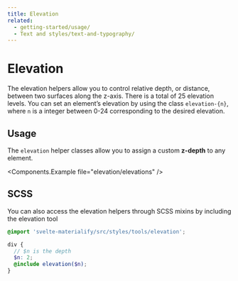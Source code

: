 ```yaml
---
title: Elevation
related:
  - getting-started/usage/
  - Text and styles/text-and-typography/
---
```


# Elevation

The elevation helpers allow you to control relative depth, or distance, between two surfaces along
the z-axis. There is a total of 25 elevation levels. You can set an element’s elevation by using
the class `elevation-{n}`, where `n` is a integer between 0-24 corresponding to the desired
elevation.

## Usage

The `elevation` helper classes allow you to assign a custom **z-depth** to any element.

<Components.Example file="elevation/elevations" />

## SCSS

You can also access the elevation helpers through SCSS mixins by including the elevation tool

```scss
@import 'svelte-materialify/src/styles/tools/elevation';

div {
  // $n is the depth
  $n: 2;
  @include elevation($n);
}
```
